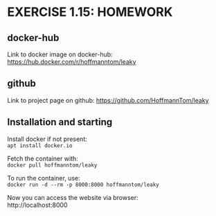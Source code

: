 # EXERCISE 1.15: HOMEWORK
## docker-hub
Link to docker image on docker-hub:
https://hub.docker.com/r/hoffmanntom/leaky


## github
Link to project page on github:
https://github.com/HoffmannTom/leaky

## Installation and starting
Install docker if not present:  
```apt install docker.io```

Fetch the container with:  
```docker pull hoffmanntom/leaky```

To run the container, use:  
```docker run -d --rm -p 8000:8000 hoffmanntom/leaky```

Now you can access the website via browser:  
http://localhost:8000
